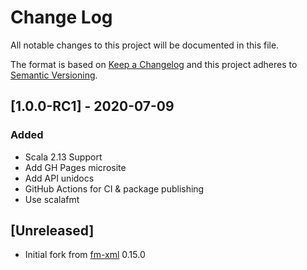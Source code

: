 # Change Log

All notable changes to this project will be documented in this file.

The format is based on [Keep a Changelog](http://keepachangelog.com/)
and this project adheres to [Semantic Versioning](http://semver.org/).

## [1.0.0-RC1] - 2020-07-09
### Added
- Scala 2.13 Support
- Add GH Pages microsite
- Add API unidocs
- GitHub Actions for CI & package publishing
- Use scalafmt

## [Unreleased]
- Initial fork from [fm-xml](https://github.com/frugalmechanic/fm-xml) 0.15.0
